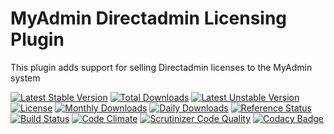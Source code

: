 # MyAdmin Directadmin Licensing Plugin

This plugin adds support for selling Directadmin licenses to the MyAdmin system

[![Latest Stable Version](https://poser.pugx.org/detain/myadmin-directadmin-licensing/version)](https://packagist.org/packages/detain/myadmin-directadmin-licensing)
[![Total Downloads](https://poser.pugx.org/detain/myadmin-directadmin-licensing/downloads)](https://packagist.org/packages/detain/myadmin-directadmin-licensing)
[![Latest Unstable Version](https://poser.pugx.org/detain/myadmin-directadmin-licensing/v/unstable)](//packagist.org/packages/detain/myadmin-directadmin-licensing)
[![License](https://poser.pugx.org/detain/myadmin-directadmin-licensing/license)](https://packagist.org/packages/detain/myadmin-directadmin-licensing)
[![Monthly Downloads](https://poser.pugx.org/detain/myadmin-directadmin-licensing/d/monthly)](https://packagist.org/packages/detain/myadmin-directadmin-licensing)
[![Daily Downloads](https://poser.pugx.org/detain/myadmin-directadmin-licensing/d/daily)](https://packagist.org/packages/detain/myadmin-directadmin-licensing)
[![Reference Status](https://www.versioneye.com/php/detain:myadmin-directadmin-licensing/reference_badge.svg?style=flat)](https://www.versioneye.com/php/detain:myadmin-directadmin-licensing/references)
[![Build Status](https://travis-ci.org/detain/myadmin-directadmin-licensing.svg?branch=master)](https://travis-ci.org/detain/myadmin-directadmin-licensing)
[![Code Climate](https://codeclimate.com/github/detain/myadmin-directadmin-licensing/badges/gpa.svg)](https://codeclimate.com/github/detain/myadmin-directadmin-licensing)
[![Scrutinizer Code Quality](https://scrutinizer-ci.com/g/detain/myadmin-directadmin-licensing/badges/quality-score.png?b=master)](https://scrutinizer-ci.com/g/detain/myadmin-directadmin-licensing/?branch=master)
[![Codacy Badge](https://api.codacy.com/project/badge/Grade/dcfdb555bf234afabceb40728959280b)](https://www.codacy.com/app/detain/myadmin-directadmin-licensing)
